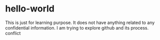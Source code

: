 # hello-world
This is just for learning purpose. It does not have anything related to any confidential information.
I am trying to explore github and its process.
conflict
